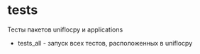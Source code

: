 # tests #

Тесты пакетов uniflocpy и applications 

* tests_all - запуск всех тестов, расположенных в uniflocpy